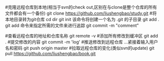 #克隆远程仓库到本地(相当于svn的check out,区别在与clone是整个仓库的所有文件都会有一个备份) 
git clone https://github.com/liushengbao/study.git
#将本地目录转为git仓库
cd dir
git init
该命令将创建一个名为 .git 的子目录
git add .
git add 命令来指定所需的文件来进行追踪
git commit -m "comment"


#查看远程仓库的地址和仓库名称
git remote -v
#添加所有修改到缓冲区
git add .
#提交修改的内容
git commit -m 'log'
#推送修改到远程仓库 ...紧接着输入用户名和密码
git push origin master
#拉取远程仓库的变化(类似svn的update)
git pull https://github.com/liushengbao/book.git


